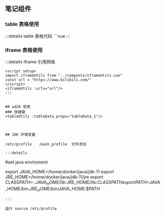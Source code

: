 <script setup>
import tableUtils from "../componts/tableUtils.vue"
import excleToData from "../componts/excleToData.vue"

import {tableData_1} from "../utilsData.js" // AD 20 快捷键数据
</script>


## 笔记组件
### table 表格使用
<excleToData/>
:::details table 表格代码
```vue
<script setup>
import xxxx from "../componts/tableUtils.vue"
import {data} from "../utilsData.js" // 数据
</script>

<xxxx :tableData_props="data"/>
:::

### iframe 表格使用
<iframeUtils :urls="url"/>

:::details iframe 引用网络
```vue
<script setup>
import iframeUtils from "../componts/iframeUtils.vue"
const url = "https://www.bilibili.com/"
</script>
<iframeUtils :urls="url"/>
:::


## ad20 使用
### 快捷键
<tableUtils :tableData_props="tableData_1"/>



## JDK 环境变量

/etc/profile   .bash_profile  文件添加

:::details 
```
#set java enviroment 

export JAVA_HOME=/home/docker/java/jdk-11 
export JRE_HOME=/home/docker/java/jdk-11/jre
export CLASSPATH=.:$JAVA_HOME/lib$:JRE_HOME/lib:$CLASSPATH
export PATH=$JAVA_HOME/bin:$JRE_HOME/bin/$JAVA_HOME:$PATH

```
:::

运行 source /etc/profile